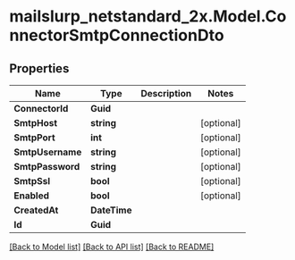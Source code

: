 # mailslurp_netstandard_2x.Model.ConnectorSmtpConnectionDto

## Properties

Name | Type | Description | Notes
------------ | ------------- | ------------- | -------------
**ConnectorId** | **Guid** |  | 
**SmtpHost** | **string** |  | [optional] 
**SmtpPort** | **int** |  | [optional] 
**SmtpUsername** | **string** |  | [optional] 
**SmtpPassword** | **string** |  | [optional] 
**SmtpSsl** | **bool** |  | [optional] 
**Enabled** | **bool** |  | [optional] 
**CreatedAt** | **DateTime** |  | 
**Id** | **Guid** |  | 

[[Back to Model list]](../README#documentation-for-models) [[Back to API list]](../README#documentation-for-api-endpoints) [[Back to README]](../README)

